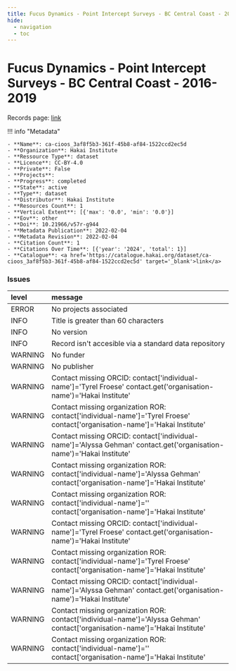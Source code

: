 ```yaml
---
title: Fucus Dynamics - Point Intercept Surveys - BC Central Coast - 2016-2019
hide:
  - navigation
  - toc
---
```


# Fucus Dynamics - Point Intercept Surveys - BC Central Coast - 2016-2019

Records page: <a href='https://catalogue.hakai.org/dataset/ca-cioos_3af8f5b3-361f-45b8-af84-1522ccd2ec5d' target='_blank'>link</a>

<div id='map'></div>

!!! info "Metadata"
    
    - **Name**: ca-cioos_3af8f5b3-361f-45b8-af84-1522ccd2ec5d 
    - **Organization**: Hakai Institute 
    - **Ressource Type**: dataset 
    - **Licence**: CC-BY-4.0 
    - **Private**: False 
    - **Projects**:  
    - **Progress**: completed 
    - **State**: active 
    - **Type**: dataset 
    - **Distributor**: Hakai Institute 
    - **Resources Count**: 1 
    - **Vertical Extent**: [{'max': '0.0', 'min': '0.0'}] 
    - **Eov**: other 
    - **Doi**: 10.21966/v57r-g944 
    - **Metadata Publication**: 2022-02-04 
    - **Metadata Revision**: 2022-02-04 
    - **Citation Count**: 1 
    - **Citations Over Time**: [{'year': '2024', 'total': 1}] 
    - **Catalogue**: <a href='https://catalogue.hakai.org/dataset/ca-cioos_3af8f5b3-361f-45b8-af84-1522ccd2ec5d' target='_blank'>link</a> 

### Issues

| level   | message                                                                                                                      |
|:--------|:-----------------------------------------------------------------------------------------------------------------------------|
| ERROR   | No projects associated                                                                                                       |
| INFO    | Title is greater than 60 characters                                                                                          |
| INFO    | No version                                                                                                                   |
| INFO    | Record isn't accesible via a standard data repository                                                                        |
| WARNING | No funder                                                                                                                    |
| WARNING | No publisher                                                                                                                 |
| WARNING | Contact missing ORCID: contact['individual-name']='Tyrel Froese' contact.get('organisation-name')='Hakai Institute'          |
| WARNING | Contact missing organization ROR:  contact['individual-name']='Tyrel Froese' contact['organisation-name']='Hakai Institute'  |
| WARNING | Contact missing ORCID: contact['individual-name']='Alyssa Gehman' contact.get('organisation-name')='Hakai Institute'         |
| WARNING | Contact missing organization ROR:  contact['individual-name']='Alyssa Gehman' contact['organisation-name']='Hakai Institute' |
| WARNING | Contact missing organization ROR:  contact['individual-name']='' contact['organisation-name']='Hakai Institute'              |
| WARNING | Contact missing ORCID: contact['individual-name']='Tyrel Froese' contact.get('organisation-name')='Hakai Institute'          |
| WARNING | Contact missing organization ROR:  contact['individual-name']='Tyrel Froese' contact['organisation-name']='Hakai Institute'  |
| WARNING | Contact missing ORCID: contact['individual-name']='Alyssa Gehman' contact.get('organisation-name')='Hakai Institute'         |
| WARNING | Contact missing organization ROR:  contact['individual-name']='Alyssa Gehman' contact['organisation-name']='Hakai Institute' |
| WARNING | Contact missing organization ROR:  contact['individual-name']='' contact['organisation-name']='Hakai Institute'              |

<script>
   document.addEventListener("DOMContentLoaded", function() {
    var map = L.map('map').setView([51.505, -125.09], 5);
    L.tileLayer('https://tile.openstreetmap.org/{z}/{x}/{y}.png', {
        maxZoom: 19,
        attribution: '&copy; <a href="http://www.openstreetmap.org/copyright">OpenStreetMap</a>'
    }).addTo(map);
    var geojsonFeature = {
        "type": "Feature",
        "properties": {
            "name" : "Fucus Dynamics - Point Intercept Surveys - BC Central Coast - 2016-2019"
        },
        "geometry": {'type': 'Polygon', 'coordinates': [[[-128.1680857, 51.63204873], [-128.11727393, 51.63204873], [-128.11727393, 51.67379781], [-128.1680857, 51.67379781], [-128.1680857, 51.63204873]]]}
    }
    L.geoJSON(geojsonFeature).addTo(map);
   })
</script>
